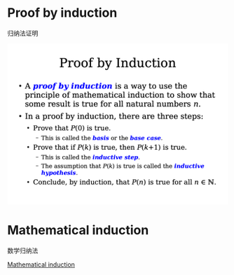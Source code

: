 # Proof by induction
归纳法证明

![600](../../../../../Attachments/2.%20Mathematics/0.%20Foundations%20of%20mathematics/Mathematical%20proof/Methods%20of%20proof/Proof%20by%20induction/Proof%20by%20induction/IMG-20240212100314667.png)

# Mathematical induction
数学归纳法

[Mathematical induction](../../../../../Attachments/2.%20Mathematics/0.%20Foundations%20of%20mathematics/Mathematical%20proof/Methods%20of%20proof/Proof%20by%20induction/Proof%20by%20induction/IMG-20240212100314641.pdf)